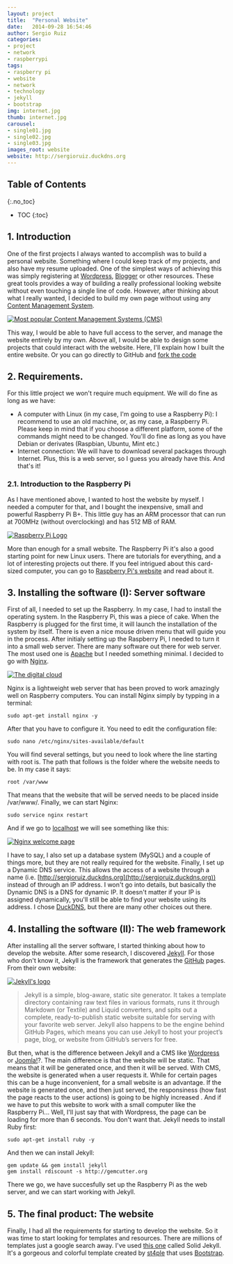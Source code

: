 ```yaml
---
layout: project
title:  "Personal Website"
date:   2014-09-28 16:54:46
author: Sergio Ruiz
categories:
- project
- network
- raspberrypi
tags:
- raspberry pi
- website
- network
- technology
- jekyll
- bootstrap
img: internet.jpg
thumb: internet.jpg
carousel:
- single01.jpg
- single02.jpg
- single03.jpg
images_root: website
website: http://sergioruiz.duckdns.org
---
```


## Table of Contents
{:.no_toc}
* TOC
{:toc}

## 1. Introduction
One of the first projects I always wanted to accomplish was to build a personal website. Something where I could keep track of my projects, and also have my resume uploaded. One of the simplest ways of achieving this was simply registering at [Wordpress](http://www.wordpress.com), [Blogger](http://blogger.com) or other resources. These great tools provides a way of building a really professional looking website without even touching a single line of code. However, after thinking about what I really wanted, I decided to build my own page without using any [Content Management System](http://en.wikipedia.org/wiki/Content_management_system). 

<a href={{site.project_img}}{{page.images_root}}/cms.png rel="prettyPhoto" title="Popular Content Management Systems"><img src={{site.project_img}}{{page.images_root}}/cms.png alt="Most popular Content Management Systems (CMS)" /></a>

This way, I would be able to have full access to the server, and manage the website entirely by my own. Above all, I would be able to design some projects that could interact with the website. Here, I'll explain how I built the entire website. Or you can go directly to GitHub and [fork the code](#)

## 2. Requirements.
For this little project we won't require much equipment. We will do fine as long as we have: 
- A computer with Linux (in my case, I'm going to use a Raspberry Pi): I recommend to use an old machine, or, as my case, a Raspberry Pi. Please keep in mind that if you choose a different platform, some of the commands might need to be changed. You'll do fine as long as you have Debian or derivates (Raspbian, Ubuntu, Mint etc.)
- Internet connection: We will have to download several packages through Internet. Plus, this is a web server, so I guess you already have this.
And that's it!

### 2.1. Introduction to the Raspberry Pi
As I have mentioned above, I wanted to host the website by myself. I needed a computer for that, and I bought the inexpensive, small and powerful Raspberry Pi B+. This little guy has an ARM processor that can run at 700MHz (without overclocking) and has 512 MB of RAM. 

<a href={{site.project_img}}{{page.images_root}}/raspberry.png rel="prettyPhoto" title="The Raspberry Pi logo"><img src={{site.project_img}}{{page.images_root}}/raspberry.png alt="Raspberry Pi Logo" /></a>

More than enough for a small website. The Raspberry Pi it's also a good starting point for new Linux users. There are tutorials for everything, and a lot of interesting projects out there. If you feel intrigued about this card-sized computer, you can go to [Raspberry Pi's website](http://www.raspberrypi.org) and read about it.

## 3. Installing the software (I): Server software
First of all, I needed to set up the Raspberry. In my case, I had to install the operating system. In the Raspberry Pi, this was a piece of cake.  When the Raspberry is plugged for the first time, it will launch the installation of the system by itself. There is even a nice mouse driven menu that will guide you in the process. After initialy setting up the Raspberry Pi, I needed to turn it into a small web server. There are many software out there for web server. The most used one is [Apache](httpd://www.apache.org) but I needed something minimal. I decided to go with [Nginx](http://nginx.org).

<a href={{site.project_img}}{{page.images_root}}/cloud.jpg rel="prettyPhoto" title="The cloud"><img src={{site.project_img}}{{page.images_root}}/cloud.jpg alt="The digital cloud" /></a>

Nginx is a lightweight web server that has been proved to work amazingly well on Raspberry computers. You can install Nginx simply by typping in a terminal:

	sudo apt-get install nginx -y
	
After that you have to configure it. You need to edit the configuration file:

	sudo nano /etc/nginx/sites-available/default
	
You will find several settings, but you need to look where the line starting with root is. The path that follows is the folder where the website needs to be. In my case it says:

	root /var/www
	
That means that the website that will be served needs to be placed inside /var/www/. Finally, we can start Nginx:

	sudo service nginx restart
	
And if we go to [localhost](http://localhost) we will see something like this:

<a href={{site.project_img}}{{page.images_root}}/nginx.png rel="prettyPhoto" title="Nginx welcome page"><img src={{site.project_img}}{{page.images_root}}/nginx.png alt="Nginx welcome page" /></a>

I have to say, I also set up a database system (MySQL) and a couple of things more, but they are not really required for the website.
Finally, I set up a Dynamic DNS service. This allows the access of a website through a name (i.e. [http://sergioruiz.duckdns.org](http://sergioruiz.duckdns.org)) instead of through an IP address. I won't go into details, but basically the Dynamic DNS is a DNS for dynamic IP. It doesn't matter if your IP is assigned dynamically, you'll still be able to find your website using its address. I chose [DuckDNS](http://www.duckdns.org), but there are many other choices out there.

## 4. Installing the software (II): The web framework
After installing all the server software, I started thinking about how to develop the website. After some research, I discovered [Jekyll](http://jekyllrb.com/). For those who don't know it, Jekyll is the framework that generates the [GitHub](http://www.github.com) pages. From their own website:

<a href={{site.project_img}}{{page.images_root}}/jekyll.png rel="prettyPhoto" title="Jekyll's logo"><img src={{site.project_img}}{{page.images_root}}/jekyll.png alt="Jekyll's logo" /></a>

>Jekyll is a simple, blog-aware, static site generator. It takes a template directory containing raw text files in various formats, runs it through Markdown (or Textile) and Liquid converters, and spits out a complete, ready-to-publish static website suitable for serving with your favorite web server. Jekyll also happens to be the engine behind GitHub Pages, which means you can use Jekyll to host your project’s page, blog, or website from GitHub’s servers for free.

But then, what is the difference between Jekyll and a CMS like [Wordpress](http://www.wordpress.org) or [Joomla!](http://www.joomla.org)?. The main difference is that the website will be static. That means that it will be generated once, and then it will be served. With CMS, the website is generated when a user requests it. While for certain pages this can be a huge inconvenient, for a small website is an advantage. If the website is generated once, and then just served, the responsiness (how fast the page reacts to the user actions) is going to be highly increased . And if we have to put this website to work with a small computer like the Raspberry Pi... Well, I'll just say that with Wordpress, the page can be loading for more than 6 seconds. You don't want that.
Jekyll needs to install Ruby first:

	sudo apt-get install ruby -y
	
And then we can install Jekyll:

	gem update && gem install jekyll
	gem install rdiscount -s http://gemcutter.org
	
There we go, we have succesfully set up the Raspberry Pi as the web server, and we can start working with Jekyll. 

## 5. The final product: The website
Finally, I had all the requirements for starting to develop the website. So it was time to start looking for templates and resources. There are millions of templates just a google search away. I've used [this one](https://github.com/st4ple/solid-jekyll) called Solid Jekyll. It's a gorgeous and colorful template created by [st4ple](https://github.com/st4ple) that uses [Bootstrap](https://www.getbootstrap.com).
